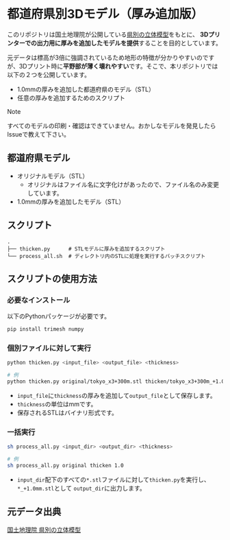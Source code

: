 # 都道府県別3Dモデル（厚み追加版）

このリポジトリは国土地理院が公開している[県別の立体模型](https://maps.gsi.go.jp/3d/prefecture/prefecture.html)をもとに、
**3Dプリンターでの出力用に厚みを追加したモデルを提供**することを目的としています。

元データは標高が3倍に強調されているため地形の特徴が分かりやすいのですが、3Dプリント時に**平野部が薄く壊れやすい**です。そこで、本リポジトリでは以下の２つを公開しています。

- 1.0mmの厚みを追加した都道府県のモデル（STL）
- 任意の厚みを追加するためのスクリプト

> [!NOTE]
> すべてのモデルの印刷・確認はできていません。おかしなモデルを発見したらIssueで教えて下さい。

## 都道府県モデル

- オリジナルモデル（STL）
  - オリジナルはファイル名に文字化けがあったので、ファイル名のみ変更しています。
- 1.0mmの厚みを追加したモデル（STL）

## スクリプト

```
.
├── thicken.py      # STLモデルに厚みを追加するスクリプト
└── process_all.sh  # ディレクトリ内のSTLに処理を実行するバッチスクリプト
```

## スクリプトの使用方法

### 必要なインストール

以下のPythonパッケージが必要です。

```bash
pip install trimesh numpy
```

### 個別ファイルに対して実行

```bash
python thicken.py <input_file> <output_file> <thickness>

# 例
python thicken.py original/tokyo_x3+300m.stl thicken/tokyo_x3+300m_+1.0mm.stl 1.0
```

- `input_file`に`thickness`の厚みを追加して`output_file`として保存します。
- `thickness`の単位はmmです。
- 保存されるSTLはバイナリ形式です。

### 一括実行

```bash
sh process_all.py <input_dir> <output_dir> <thickness>

# 例
sh process_all.py original thicken 1.0
```

- `input_dir`配下のすべての`*.stl`ファイルに対して`thicken.py`を実行し、`*_+1.0mm.stl`として `output_dir`に出力します。

## 元データ出典

[国土地理院 県別の立体模型](https://maps.gsi.go.jp/3d/prefecture/prefecture.html)
